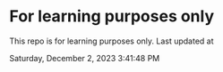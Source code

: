 # For learning purposes only
This repo is for learning purposes only.
Last updated at

Saturday, December 2, 2023 3:41:48 PM

